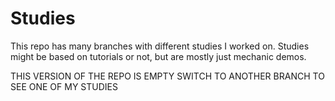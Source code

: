 # Studies
This repo has many branches with different studies I worked on. Studies might be based on tutorials or not, but are mostly just mechanic demos.

THIS VERSION OF THE REPO IS EMPTY SWITCH TO ANOTHER BRANCH TO SEE ONE OF MY STUDIES
